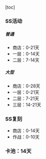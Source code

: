[toc]
### SS活动
##### 普通
- 商店：0-21天
- 一层：0-14天
- 二层：7-14天

##### 大型
- 商店：0-28天
- 一层：0-21天
- 二层：7-21天
- 三层：14-21天

### SS复刻

- 商店：0-14天
- 作战：0-10天

### 卡池：14天